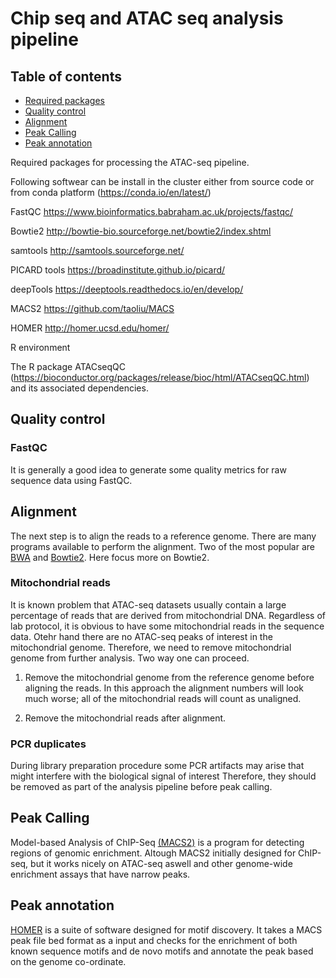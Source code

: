 
# Chip seq and ATAC seq analysis pipeline



## Table of contents
* [Required packages](#QRequired-packages)
* [Quality control](#Quality-control)
* [Alignment](#Alignment)
* [Peak Calling](#Peak-Calling)
* [Peak annotation](#peak-annotation)

Required packages for processing the ATAC-seq pipeline.

Following softwear can be install in the cluster either from source code or from conda platform (https://conda.io/en/latest/) 

FastQC  https://www.bioinformatics.babraham.ac.uk/projects/fastqc/

Bowtie2  http://bowtie-bio.sourceforge.net/bowtie2/index.shtml

samtools http://samtools.sourceforge.net/

PICARD tools https://broadinstitute.github.io/picard/

deepTools https://deeptools.readthedocs.io/en/develop/

MACS2  https://github.com/taoliu/MACS

HOMER http://homer.ucsd.edu/homer/

R environment 

The R package ATACseqQC (https://bioconductor.org/packages/release/bioc/html/ATACseqQC.html) and its associated dependencies.

## Quality control
### FastQC
It is generally a good idea to generate some quality metrics for raw sequence data using FastQC.

## Alignment
The next step is to align the reads to a reference genome. There are many programs available to perform the alignment. Two of the most popular are [BWA](http://bio-bwa.sourceforge.net/bwa.shtml) and [Bowtie2](http://bowtie-bio.sourceforge.net/index.shtml). Here focus more on Bowtie2.

### Mitochondrial reads

It is known problem that ATAC-seq datasets usually contain a large percentage of reads that are derived from mitochondrial DNA.
Regardless of lab protocol, it is obvious to have some mitochondrial reads in the sequence data. Otehr hand there are no ATAC-seq peaks of interest in the mitochondrial genome. Therefore, we need to remove mitochondrial genome from further analysis.
Two way one can proceed.

1. Remove the mitochondrial genome from the reference genome before aligning the reads. In this approach the alignment numbers will look much worse; all of the mitochondrial reads will count as unaligned.

2. Remove the mitochondrial reads after alignment. 

### PCR duplicates
During library preparation procedure some PCR artifacts may arise that might interfere with the biological signal of interest 
Therefore, they should be removed as part of the analysis pipeline before peak calling. 



## Peak Calling
Model-based Analysis of ChIP-Seq [(MACS2)](http://liulab.dfci.harvard.edu/MACS/index.html) is a program for detecting regions of genomic enrichment. Altough MACS2 initially designed for  ChIP-seq, but it works nicely on ATAC-seq aswell and other genome-wide enrichment assays that have narrow peaks. 

## Peak annotation
[HOMER](http://homer.ucsd.edu/homer/index.html) is a suite of software designed for motif discovery. It takes a MACS peak file bed format as a input and checks for the enrichment of both known sequence motifs and de novo motifs and annotate the peak based on the genome co-ordinate.
